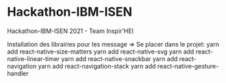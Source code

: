 # Hackathon-IBM-ISEN
Hackathon-IBM-ISEN 2021 - Team Inspir'HEI

Installation des librairies pour les message => Se placer dans le projet:
    yarn add react-native-size-matters
    yarn add react-native-svg
    yarn add react-native-linear-timer
    yarn add react-native-snackbar
    yarn add react-navigation
    yarn add react-navigation-stack
    yarn add react-native-gesture-handler
